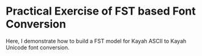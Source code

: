 
# Practical Exercise of FST based Font Conversion

Here, I demonstrate how to build a FST model for Kayah ASCII to Kayah Unicode font conversion.
